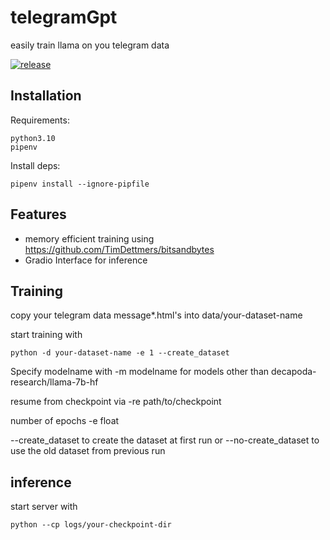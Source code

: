 <!-- Just fill in the brackets -->
# telegramGpt
easily train llama on you telegram data 

[![release](https://img.shields.io/badge/release-v0.0-red.svg?style=flat-square)]()


Installation
-----------
Requirements:

    python3.10
    pipenv

Install deps:

    pipenv install --ignore-pipfile


Features
--------

- memory efficient training using https://github.com/TimDettmers/bitsandbytes
- Gradio Interface for inference


Training
--------
copy your telegram data message*.html's into data/your-dataset-name

start training with

    python -d your-dataset-name -e 1 --create_dataset

Specify modelname with -m modelname for models other than decapoda-research/llama-7b-hf

resume from checkpoint via -re path/to/checkpoint

number of epochs -e float

--create_dataset to create the dataset at first run or --no-create_dataset to use the old dataset from previous run

inference
--------
start server with
    
    python --cp logs/your-checkpoint-dir
    
